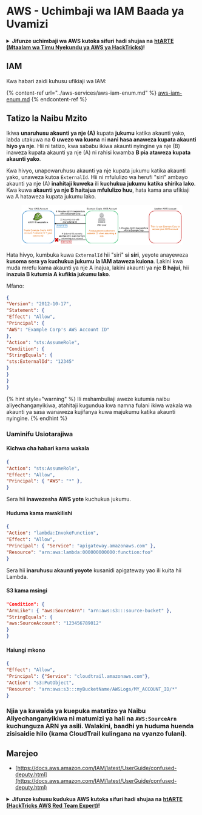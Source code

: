 # AWS - Uchimbaji wa IAM Baada ya Uvamizi

<details>

<summary><strong>Jifunze uchimbaji wa AWS kutoka sifuri hadi shujaa na</strong> <a href="https://training.hacktricks.xyz/courses/arte"><strong>htARTE (Mtaalam wa Timu Nyekundu ya AWS ya HackTricks)</strong></a><strong>!</strong></summary>

Njia nyingine za kusaidia HackTricks:

* Ikiwa unataka kuona **kampuni yako ikionekana kwenye HackTricks** au **kupakua HackTricks kwa PDF** Angalia [**MIPANGO YA USAJILI**](https://github.com/sponsors/carlospolop)!
* Pata [**bidhaa rasmi za PEASS & HackTricks**](https://peass.creator-spring.com)
* Gundua [**Familia ya PEASS**](https://opensea.io/collection/the-peass-family), mkusanyiko wetu wa [**NFTs**](https://opensea.io/collection/the-peass-family) ya kipekee
* **Jiunge na** 💬 [**Kikundi cha Discord**](https://discord.gg/hRep4RUj7f) au kikundi cha [**telegram**](https://t.me/peass) au **tufuate** kwenye **Twitter** 🐦 [**@hacktricks\_live**](https://twitter.com/hacktricks\_live)**.**
* **Shiriki mbinu zako za uchimbaji kwa kuwasilisha PRs kwa** [**HackTricks**](https://github.com/carlospolop/hacktricks) na [**HackTricks Cloud**](https://github.com/carlospolop/hacktricks-cloud) repos za github.

</details>

## IAM

Kwa habari zaidi kuhusu ufikiaji wa IAM:

{% content-ref url="../aws-services/aws-iam-enum.md" %}
[aws-iam-enum.md](../aws-services/aws-iam-enum.md)
{% endcontent-ref %}

## Tatizo la Naibu Mzito

Ikiwa **unaruhusu akaunti ya nje (A)** kupata **jukumu** katika akaunti yako, labda utakuwa na **0 uwezo wa kuona** ni **nani hasa anaweza kupata akaunti hiyo ya nje**. Hii ni tatizo, kwa sababu ikiwa akaunti nyingine ya nje (B) inaweza kupata akaunti ya nje (A) ni rahisi kwamba **B pia ataweza kupata akaunti yako**.

Kwa hivyo, unapowaruhusu akaunti ya nje kupata jukumu katika akaunti yako, unaweza kutoa `ExternalId`. Hii ni mfululizo wa herufi "siri" ambayo akaunti ya nje (A) **inahitaji kuweka** ili **kuchukua jukumu katika shirika lako**. Kwa kuwa **akaunti ya nje B haitajua mfululizo huu**, hata kama ana ufikiaji wa A hataweza kupata jukumu lako.

<figure><img src="../../../.gitbook/assets/image (95).png" alt=""><figcaption></figcaption></figure>

Hata hivyo, kumbuka kuwa `ExternalId` hii "siri" **si siri**, yeyote anayeweza **kusoma sera ya kuchukua jukumu la IAM ataweza kuiona**. Lakini kwa muda mrefu kama akaunti ya nje A inajua, lakini akaunti ya nje **B hajui**, hii **inazuia B kutumia A kufikia jukumu lako**.

Mfano:
```json
{
"Version": "2012-10-17",
"Statement": {
"Effect": "Allow",
"Principal": {
"AWS": "Example Corp's AWS Account ID"
},
"Action": "sts:AssumeRole",
"Condition": {
"StringEquals": {
"sts:ExternalId": "12345"
}
}
}
}
```
{% hint style="warning" %}
Ili mshambuliaji aweze kutumia naibu aliyechanganyikiwa, atahitaji kugundua kwa namna fulani ikiwa wakala wa akaunti ya sasa wanaweza kujifanya kuwa majukumu katika akaunti nyingine.
{% endhint %}

### Uaminifu Usiotarajiwa

#### Kichwa cha habari kama wakala
```json
{
"Action": "sts:AssumeRole",
"Effect": "Allow",
"Principal": { "AWS": "*" },
}
```
Sera hii **inawezesha AWS yote** kuchukua jukumu.

#### Huduma kama mwakilishi
```json
{
"Action": "lambda:InvokeFunction",
"Effect": "Allow",
"Principal": { "Service": "apigateway.amazonaws.com" },
"Resource": "arn:aws:lambda:000000000000:function:foo"
}
```
Sera hii **inaruhusu akaunti yoyote** kusanidi apigateway yao ili kuita hii Lambda.

#### S3 kama msingi
```json
"Condition": {
"ArnLike": { "aws:SourceArn": "arn:aws:s3:::source-bucket" },
"StringEquals": {
"aws:SourceAccount": "123456789012"
}
}
```
#### Haiungi mkono
```json
{
"Effect": "Allow",
"Principal": {"Service": "cloudtrail.amazonaws.com"},
"Action": "s3:PutObject",
"Resource": "arn:aws:s3:::myBucketName/AWSLogs/MY_ACCOUNT_ID/*"
}
```
### Njia ya kawaida ya kuepuka matatizo ya Naibu Aliyechanganyikiwa ni matumizi ya hali na `AWS:SourceArn` kuchunguza ARN ya asili. Walakini, **baadhi ya huduma huenda zisisaidie hilo** (kama CloudTrail kulingana na vyanzo fulani).

## Marejeo

* [https://docs.aws.amazon.com/IAM/latest/UserGuide/confused-deputy.html](https://docs.aws.amazon.com/IAM/latest/UserGuide/confused-deputy.html)

<details>

<summary><strong>Jifunze kuhusu kudukua AWS kutoka sifuri hadi shujaa na</strong> <a href="https://training.hacktricks.xyz/courses/arte"><strong>htARTE (HackTricks AWS Red Team Expert)</strong></a><strong>!</strong></summary>

Njia nyingine za kusaidia HackTricks:

* Ikiwa unataka kuona **kampuni yako ikitangazwa kwenye HackTricks** au **kupakua HackTricks kwa PDF** Angalia [**MIPANGO YA KUJIUNGA**](https://github.com/sponsors/carlospolop)!
* Pata [**bidhaa rasmi za PEASS & HackTricks**](https://peass.creator-spring.com)
* Gundua [**Familia ya PEASS**](https://opensea.io/collection/the-peass-family), mkusanyiko wetu wa [**NFTs**](https://opensea.io/collection/the-peass-family) ya kipekee
* **Jiunge na** 💬 [**Kikundi cha Discord**](https://discord.gg/hRep4RUj7f) au kikundi cha [**telegram**](https://t.me/peass) au **tufuate** kwenye **Twitter** 🐦 [**@hacktricks\_live**](https://twitter.com/hacktricks\_live)**.**
* **Shiriki mbinu zako za kudukua kwa kuwasilisha PRs kwa** [**HackTricks**](https://github.com/carlospolop/hacktricks) na [**HackTricks Cloud**](https://github.com/carlospolop/hacktricks-cloud) github repos.

</details>
